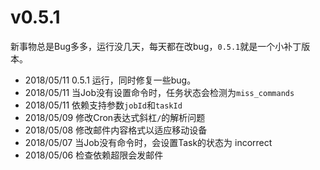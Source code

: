 # v0.5.1

新事物总是Bug多多，运行没几天，每天都在改bug，`0.5.1`就是一个小补丁版本。

* 2018/05/11 0.5.1 运行，同时修复一些bug。
* 2018/05/11 当Job没有设置命令时，任务状态会检测为`miss_commands`
* 2018/05/11 依赖支持参数`jobId`和`taskId`
* 2018/05/09 修改Cron表达式斜杠`/`的解析问题
* 2018/05/08 修改邮件内容格式以适应移动设备
* 2018/05/07 当Job没有命令时，会设置Task的状态为 incorrect
* 2018/05/06 检查依赖超限会发邮件